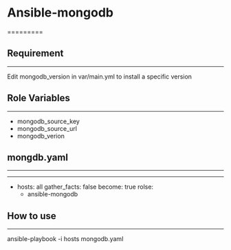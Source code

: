 # Ansible-mongodb
=========

## Requirement
-----------

Edit mongodb_version in var/main.yml to install a specific version

## Role Variables
--------------

- mongodb_source_key
- mongodb_source_url
- mongodb_verion

## mongdb.yaml
-----------

---
- hosts: all
  gather_facts: false
  become: true
  rolse:
  - ansible-mongodb

## How to use
----------------

ansible-playbook -i hosts mongodb.yaml
